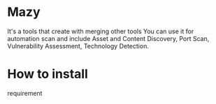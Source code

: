 # Mazy
It's a tools that create with merging other tools
You can use it for automation scan and include Asset and Content Discovery, Port Scan, Vulnerability Assessment, Technology Detection.

# How to install
requirement 

